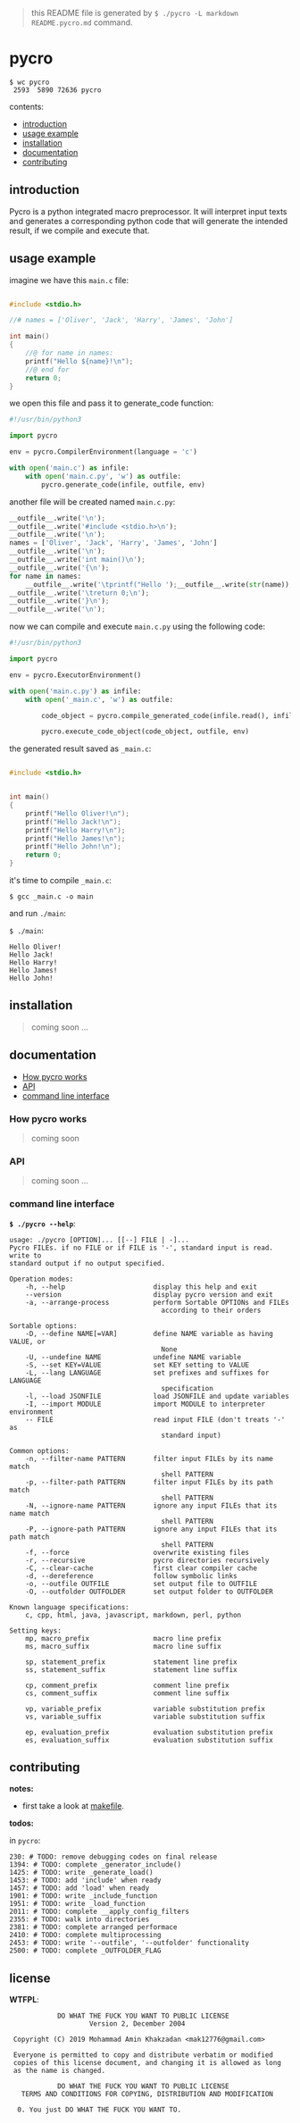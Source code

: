 
> this README file is generated by `$ ./pycro -L markdown README.pycro.md` command.

# pycro

```
$ wc pycro
 2593  5890 72636 pycro
```

contents:
- [introduction](#introduction)
- [usage example](#usage-example)
- [installation](#installation)
- [documentation](#documentation)
- [contributing](#contributing)

## introduction
Pycro is a python integrated macro preprocessor. It will interpret input texts
and generates a corresponding python code that will generate the intended
result, if we compile and execute that.

## usage example

imagine we have this `main.c` file:

```c

#include <stdio.h>

//# names = ['Oliver', 'Jack', 'Harry', 'James', 'John']

int main()
{
	//@ for name in names:
	printf("Hello ${name}!\n");
	//@ end for
	return 0;
}

```

we open this file and pass it to generate\_code function:

```python
#!/usr/bin/python3

import pycro

env = pycro.CompilerEnvironment(language = 'c')

with open('main.c') as infile:
    with open('main.c.py', 'w') as outfile:
        pycro.generate_code(infile, outfile, env)

```

another file will be created named `main.c.py`:

```python
__outfile__.write('\n');
__outfile__.write('#include <stdio.h>\n');
__outfile__.write('\n');
names = ['Oliver', 'Jack', 'Harry', 'James', 'John']
__outfile__.write('\n');
__outfile__.write('int main()\n');
__outfile__.write('{\n');
for name in names:
	__outfile__.write('\tprintf("Hello ');__outfile__.write(str(name));__outfile__.write('!\\n");\n');
__outfile__.write('\treturn 0;\n');
__outfile__.write('}\n');
__outfile__.write('\n');
```

now we can compile and execute `main.c.py` using the following code:

```python
#!/usr/bin/python3

import pycro

env = pycro.ExecutorEnvironment()

with open('main.c.py') as infile:
    with open('_main.c', 'w') as outfile:

        code_object = pycro.compile_generated_code(infile.read(), infile.name)

        pycro.execute_code_object(code_object, outfile, env)

```

the generated result saved as `_main.c`:

```c

#include <stdio.h>


int main()
{
	printf("Hello Oliver!\n");
	printf("Hello Jack!\n");
	printf("Hello Harry!\n");
	printf("Hello James!\n");
	printf("Hello John!\n");
	return 0;
}

```

it's time to compile `_main.c`:

```
$ gcc _main.c -o main
```

and run `./main`:

`$ ./main`:

```
Hello Oliver!
Hello Jack!
Hello Harry!
Hello James!
Hello John!
```


## installation
> coming soon ...

## documentation
- [How pycro works](#How-pycro-works)
- [API](#API)
- [command line interface](#command-line-interface)

### How pycro works
> coming soon

### API
> coming soon ...

### command line interface
__`$ ./pycro --help`__:
```
usage: ./pycro [OPTION]... [[--] FILE | -]...
Pycro FILEs. if no FILE or if FILE is '-', standard input is read. write to
standard output if no output specified.

Operation modes:
    -h, --help                      display this help and exit
    --version                       display pycro version and exit
    -a, --arrange-process           perform Sortable OPTIONs and FILEs
                                      according to their orders

Sortable options:
    -D, --define NAME[=VAR]         define NAME variable as having VALUE, or
                                      None
    -U, --undefine NAME             undefine NAME variable
    -S, --set KEY=VALUE             set KEY setting to VALUE
    -L, --lang LANGUAGE             set prefixes and suffixes for LANGUAGE
                                      specification
    -l, --load JSONFILE             load JSONFILE and update variables
    -I, --import MODULE             import MODULE to interpreter environment
    -- FILE                         read input FILE (don't treats '-' as
                                      standard input)

Common options:
    -n, --filter-name PATTERN       filter input FILEs by its name match
                                      shell PATTERN
    -p, --filter-path PATTERN       filter input FILEs by its path match
                                      shell PATTERN
    -N, --ignore-name PATTERN       ignore any input FILEs that its name match
                                      shell PATTERN
    -P, --ignore-path PATTERN       ignore any input FILEs that its path match
                                      shell PATTERN
    -f, --force                     overwrite existing files
    -r, --recursive                 pycro directories recursively
    -C, --clear-cache               first clear compiler cache
    -d, --dereference               follow symbolic links
    -o, --outfile OUTFILE           set output file to OUTFILE
    -O, --outfolder OUTFOLDER       set output folder to OUTFOLDER

Known language specifications:
    c, cpp, html, java, javascript, markdown, perl, python

Setting keys:
    mp, macro_prefix                macro line prefix
    ms, macro_suffix                macro line suffix

    sp, statement_prefix            statement line prefix
    ss, statement_suffix            statement line suffix

    cp, comment_prefix              comment line prefix
    cs, comment_suffix              comment line suffix

    vp, variable_prefix             variable substitution prefix
    vs, variable_suffix             variable substitution suffix

    ep, evaluation_prefix           evaluation substitution prefix
    es, evaluation_suffix           evaluation substitution suffix
```

## contributing

__notes:__

- first take a look at [makefile](makefile).

__todos:__

in `pycro`:
```
230: # TODO: remove debugging codes on final release
1394: # TODO: complete _generator_include()
1425: # TODO: write _generate_load()
1453: # TODO: add 'include' when ready
1457: # TODO: add 'load' when ready
1901: # TODO: write _include_function
1951: # TODO: write _load_function
2011: # TODO: complete __apply_config_filters
2355: # TODO: walk into directories
2381: # TODO: complete arranged performace
2410: # TODO: complete multiprocessing
2453: # TODO: write '--outfile', '--outfolder' functionality
2500: # TODO: complete _OUTFOLDER_FLAG
```

## license
__WTFPL__:
```
            DO WHAT THE FUCK YOU WANT TO PUBLIC LICENSE
                    Version 2, December 2004

 Copyright (C) 2019 Mohammad Amin Khakzadan <mak12776@gmail.com>

 Everyone is permitted to copy and distribute verbatim or modified
 copies of this license document, and changing it is allowed as long
 as the name is changed.

            DO WHAT THE FUCK YOU WANT TO PUBLIC LICENSE
   TERMS AND CONDITIONS FOR COPYING, DISTRIBUTION AND MODIFICATION

  0. You just DO WHAT THE FUCK YOU WANT TO.

```



